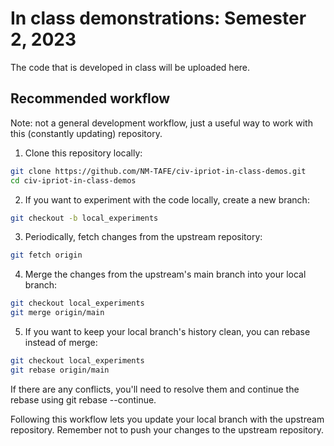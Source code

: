 # In class demonstrations: Semester 2, 2023

The code that is developed in class will be uploaded here.


## Recommended workflow
Note: not a general development workflow, just a useful way to work with this (constantly updating) repository.
1. Clone this repository locally:

```bash
git clone https://github.com/NM-TAFE/civ-ipriot-in-class-demos.git
cd civ-ipriot-in-class-demos
```
2. If you want to experiment with the code locally, create a new branch:

```bash
git checkout -b local_experiments
```

3. Periodically, fetch changes from the upstream repository:

```bash
git fetch origin
```

4. Merge the changes from the upstream's main branch into your local branch:

```bash
git checkout local_experiments
git merge origin/main
```

5. If you want to keep your local branch's history clean, you can rebase instead of merge:

```bash
git checkout local_experiments
git rebase origin/main
```
 If there are any conflicts, you'll need to resolve them and continue the rebase using git rebase --continue.

Following this workflow lets you update your local branch with the upstream repository. Remember not to push your changes to the upstream repository.




